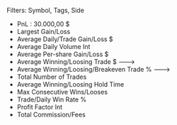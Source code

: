 Filters:
Symbol, Tags, Side
* PnL : 30.000,00 $
* Largest Gain/Loss
* Average Daily/Trade Gain/Loss $
* Average Daily Volume Int
* Average Per-share Gain/Loss $
* Average Winning/Loosing Trade $ --->
* Average Winning/Loosing/Breakeven Trade % --->
* Total Number of Trades
* Average Winning/Loosing Hold Time
* Max Consecutive Wins/Looses
* Trade/Daily Win Rate %
* Profit Factor Int
* Total Commission/Fees


